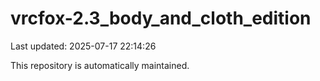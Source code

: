 # vrcfox-2.3_body_and_cloth_edition

Last updated: 2025-07-17 22:14:26

This repository is automatically maintained.
